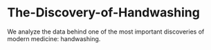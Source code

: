 # The-Discovery-of-Handwashing
We analyze the data behind one of the most important discoveries of modern medicine: handwashing.
